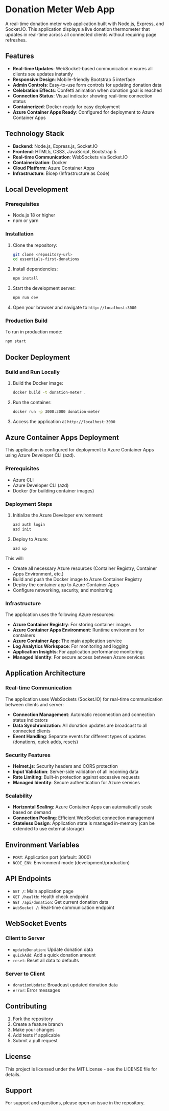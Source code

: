 # Donation Meter Web App

A real-time donation meter web application built with Node.js, Express, and Socket.IO. This application displays a live donation thermometer that updates in real-time across all connected clients without requiring page refreshes.

## Features

- **Real-time Updates**: WebSocket-based communication ensures all clients see updates instantly
- **Responsive Design**: Mobile-friendly Bootstrap 5 interface
- **Admin Controls**: Easy-to-use form controls for updating donation data
- **Celebration Effects**: Confetti animation when donation goal is reached
- **Connection Status**: Visual indicator showing real-time connection status
- **Containerized**: Docker-ready for easy deployment
- **Azure Container Apps Ready**: Configured for deployment to Azure Container Apps

## Technology Stack

- **Backend**: Node.js, Express.js, Socket.IO
- **Frontend**: HTML5, CSS3, JavaScript, Bootstrap 5
- **Real-time Communication**: WebSockets via Socket.IO
- **Containerization**: Docker
- **Cloud Platform**: Azure Container Apps
- **Infrastructure**: Bicep (Infrastructure as Code)

## Local Development

### Prerequisites

- Node.js 18 or higher
- npm or yarn

### Installation

1. Clone the repository:
   ```bash
   git clone <repository-url>
   cd essentials-first-donations
   ```

2. Install dependencies:
   ```bash
   npm install
   ```

3. Start the development server:
   ```bash
   npm run dev
   ```

4. Open your browser and navigate to `http://localhost:3000`

### Production Build

To run in production mode:
```bash
npm start
```

## Docker Deployment

### Build and Run Locally

1. Build the Docker image:
   ```bash
   docker build -t donation-meter .
   ```

2. Run the container:
   ```bash
   docker run -p 3000:3000 donation-meter
   ```

3. Access the application at `http://localhost:3000`

## Azure Container Apps Deployment

This application is configured for deployment to Azure Container Apps using Azure Developer CLI (azd).

### Prerequisites

- Azure CLI
- Azure Developer CLI (azd)
- Docker (for building container images)

### Deployment Steps

1. Initialize the Azure Developer environment:
   ```bash
   azd auth login
   azd init
   ```

2. Deploy to Azure:
   ```bash
   azd up
   ```

This will:
- Create all necessary Azure resources (Container Registry, Container Apps Environment, etc.)
- Build and push the Docker image to Azure Container Registry
- Deploy the container app to Azure Container Apps
- Configure networking, security, and monitoring

### Infrastructure

The application uses the following Azure resources:

- **Azure Container Registry**: For storing container images
- **Azure Container Apps Environment**: Runtime environment for containers
- **Azure Container App**: The main application service
- **Log Analytics Workspace**: For monitoring and logging
- **Application Insights**: For application performance monitoring
- **Managed Identity**: For secure access between Azure services

## Application Architecture

### Real-time Communication

The application uses WebSockets (Socket.IO) for real-time communication between clients and server:

- **Connection Management**: Automatic reconnection and connection status indicators
- **Data Synchronization**: All donation updates are broadcast to all connected clients
- **Event Handling**: Separate events for different types of updates (donations, quick adds, resets)

### Security Features

- **Helmet.js**: Security headers and CORS protection
- **Input Validation**: Server-side validation of all incoming data
- **Rate Limiting**: Built-in protection against excessive requests
- **Managed Identity**: Secure authentication for Azure services

### Scalability

- **Horizontal Scaling**: Azure Container Apps can automatically scale based on demand
- **Connection Pooling**: Efficient WebSocket connection management
- **Stateless Design**: Application state is managed in-memory (can be extended to use external storage)

## Environment Variables

- `PORT`: Application port (default: 3000)
- `NODE_ENV`: Environment mode (development/production)

## API Endpoints

- `GET /`: Main application page
- `GET /health`: Health check endpoint
- `GET /api/donation`: Get current donation data
- `WebSocket /`: Real-time communication endpoint

## WebSocket Events

### Client to Server

- `updateDonation`: Update donation data
- `quickAdd`: Add a quick donation amount
- `reset`: Reset all data to defaults

### Server to Client

- `donationUpdate`: Broadcast updated donation data
- `error`: Error messages

## Contributing

1. Fork the repository
2. Create a feature branch
3. Make your changes
4. Add tests if applicable
5. Submit a pull request

## License

This project is licensed under the MIT License - see the LICENSE file for details.

## Support

For support and questions, please open an issue in the repository.
